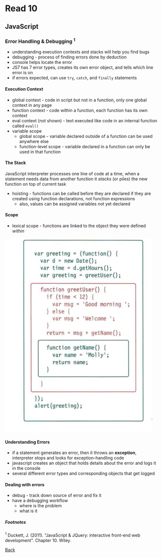 # Read 10

## JavaScript

### Error Handling & Debugging <sup>1</sup>

* understanding execution contexts and stacks will help you find bugs
* debugging - process of finding errors done by deduction
* console helps locate the error
* JS7 has 7 error types, creates its own error object, and tells which line error is on
* if errors expected, can use `try`, `catch`, and `finally` statements

#### Execution Context

* global context - code in script but not in a function, only one global context in any page
* function context - code within a function, each function has its own context
* eval context (not shown) - text executed like code in an internal function called `eval()`
* variable scope
  * global scope - variable declared outside of a function can be used anywhere else
  * function-level scope - variable declared in a function can only be used in that function

#### The Stack

JavaScript interpreter processes one line of code at a time, when a statement needs data from another function it *stacks* (or piles) the new function on top of current task

* hoisting - functions can be called before they are declared if they are created using function declarations, not function expressions
  * also, values can be assigned variables not yet declared

#### Scope

* lexical scope - functions are linked to the object they were defined *within*

![lexical scope](img/lexical%20scope.png)

#### Understanding Errors

* if a statement generates an error, then it throws an **exception**, interpreter stops and looks for exception-handling code
* javascript creates an object that holds details about the error and logs it in the console
* several different error types and corresponding objects that get logged

#### Dealing with errors

* debug - track down source of error and fix it
* have a debugging workflow
  * where is the problem
  * what is it

##### Footnotes

<sup>1</sup> Duckett, J. (2011). "JavaScript & JQuery: interactive front-end web development". Chapter 10. Wiley.

[Back](/reading-notes/201/201-TOC.html)